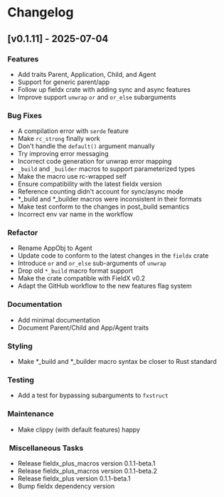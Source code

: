 # Changelog

## [v0.1.11] - 2025-07-04

### Features

- Add traits Parent, Application, Child, and Agent
- Support for generic parent/app
- Follow up fieldx crate with adding sync and async features
- Improve support `unwrap` `or` and `or_else` subarguments

### Bug Fixes

- A compilation error with `serde` feature
- Make `rc_strong` finally work
- Don't handle the `default()` argument manually
- Try improving error messaging
- Incorrect code generation for unwrap error mapping
- `_build` and `_builder` macros to support parameterized types
- Make the macro use rc-wrapped self
- Ensure compatibility with the latest fieldx version
- Reference counting didn't account for sync/async mode
- *_build and *_builder macros were inconsistent in their formats
- Make test conform to the changes in post_build semantics
- Incorrect env var name in the workflow

### Refactor

- Rename AppObj to Agent
- Update code to conform to the latest changes in the `fieldx` crate
- Introduce `or` and `or_else` sub-arguments of `unwrap`
- Drop old `*_build` macro format support
- Make the crate compatible with FieldX v0.2
- Adapt the GitHub workflow to the new features flag system

### Documentation

- Add minimal documentation
- Document Parent/Child and App/Agent traits

### Styling

- Make *_build and *_builder macro syntax be closer to Rust standard

### Testing

- Add a test for bypassing subarguments to `fxstruct`

### Maintenance

- Make clippy (with default features) happy

### ️ Miscellaneous Tasks

- Release fieldx_plus_macros version 0.1.1-beta.1
- Release fieldx_plus_macros version 0.1.1-beta.2
- Release fieldx_plus version 0.1.1-beta.1
- Bump fieldx dependency version

<!-- generated by git-cliff -->
